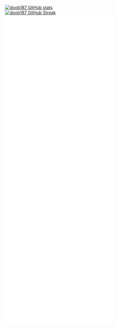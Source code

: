 
[![doob187 GitHub stats](https://github-readme-stats.vercel.app/api?username=doob187&show_icons=true&theme=tokyonight&hide_border=true&disable_animations=true)](https://github.com/anuraghazra/github-readme-stats)
<br>
[![doob187 GitHub Streak](https://github-readme-streak-stats.herokuapp.com?user=doob187&theme=solarized-dark&hide_border=true&date_format=j%20M%5B%20Y%5D)](https://git.io/streak-stats)
<br>
![doob187 metrics](./github-metrics.svg)
